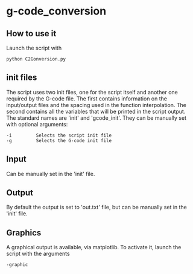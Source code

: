 # g-code_conversion

## How to use it

Launch the script with

```
python C2Gonversion.py
```

## init files

The script uses two init files, one for the script itself and another one required by the G-code file. The first contains information on the input/output files and the spacing used in the function interpolation. The second contains all the variables that will be printed in the script output. The standard names are 'init' and 'gcode_init'. They can be manually set with optional arguments:

```
-i         Selects the script init file
-g         Selects the G-code init file
```

## Input
Can be manually set in the 'init' file.

## Output
By default the output is set to 'out.txt' file, but can be manually set in the 'init' file.

## Graphics
A graphical output is available, via matplotlib. To activate it, launch the script with the arguments

```
-graphic
```

